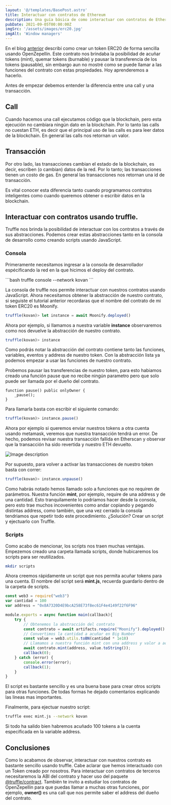 ```yaml
---
layout: '@/templates/BasePost.astro'
title: Interactuar con contratos de Ethereum
description: Una guía básica de como interactuar con contratos de Ethereum usando Truffle.
pubDate: 2021-09-05T00:00:00Z
imgSrc: '/assets/images/erc20.jpg'
imgAlt: 'Window managers'
---
```

En el blog [anterior](https://dev.to/moonify/crear-facilmente-tokens-erc20-25il) describí como crear un token ERC20 de forma sencilla usando OpenZepellin. Este contrato nos brindaba la posibilidad de acuñar tokens (mint), quemar tokens (burnable) y pausar la transferencia de los tokens (pausable), sin embargo aun no mostré como se puede llamar a las funciones del contrato con estas propiedades. Hoy aprenderemos a hacerlo.

Antes de empezar debemos entender la diferencia entre una call y una transacción. 

## Call
Cuando hacemos una call ejecutamos código que la blockchain, pero esta ejecución no cambiara ningún dato en la blockchain. Por lo tanto las calls no cuestan ETH, es decir que el principal uso de las calls es para leer datos de la blockchain. En general las calls nos retornan un valor.

## Transacción
Por otro lado, las transacciones cambian el estado de la blockchain, es decir, escriben (o cambian) datos de la red. Por lo tanto; las transacciones tienen un costo de gas. En general las transacciones nos retornan una id de transacción. 

Es vital conocer esta diferencia tanto cuando programamos contratos inteligentes como cuando queremos obtener o escribir datos en la blockchain.

## Interactuar con contratos usando truffle.
Truffle nos brinda la posibilidad de interactuar con los contratos a través de sus abstracciones. Podemos crear estas abstracciones tanto en la consola de desarrollo como creando scripts usando JavaScript.

### Consola
Primeramente necesitamos ingresar a la consola de desarrollador espécificando la red en la que hicimos el deploy del contrato. 
<div class="mockup-code">
```bash
truffle console --network kovan
```
</div>

La consola de truffle nos permite interactuar con nuestros contratos usando JavaScript. Ahora necesitamos obtener la abstracción de nuestro contrato, si seguiste el tutorial anterior recordaras que el nombre del contrato de mi token ERC20 es Moonify.
```javascript
truffle(kovan)> let instance = await Moonify.deployed()
```
Ahora por ejemplo, si llamamos a nuestra variable **instance** observaremos como nos devuelve la abstracción de nuestro contrato. 
```javascript
truffle(kovan)> instance
```
Como podrás notar la abstracción del contrato contiene tanto las funciones, variables, eventos y address de nuestro token. Con la abstracción lista ya podemos empezar a usar las funciones de nuestro contrato. 

Probemos pausar las transferencias de nuestro token, para esto habiamos creado una función pause que no recibe ningún parametro pero que solo puede ser llamada por el dueño del contrato. 
<div class="mockup-code">

```solidity
function pause() public onlyOwner {
    _pause();
}
```

</div>

Para llamarla basta con escribir el siguiente comando: 

```javascript
truffle(kovan)> instance.pause()
```

Ahora por ejemplo si queremos enviar nuestros tokens a otra cuenta usando metamask, veremos que nuestra transacción tendrá un error. De hecho, podemos revisar nuestra transacción fallida en Etherscan y observar que la transacción ha sido revertida y nuestro ETH devuelto. 


![Image description](https://dev-to-uploads.s3.amazonaws.com/uploads/articles/05nv23cvplte3rj5mvkj.png)

Por supuesto, para volver a activar las transacciones de nuestro token basta con correr:
```javascript
truffle(kovan)> instance.unpause()
```
Como habrás notado hemos llamado solo a funciones que no requiren de parámetros. Nuestra función **mint**, por ejemplo, require de una address y de una cantidad. Esto tranquilamente lo podríamos hacer desde la consola, pero esto trae muchos incovenientes como andar copiando y pegando distintas address, como también, que una vez cerrado la consola tendriamos que repetir todo este procedimiento. ¿Solución? Crear un script y ejectuarlo con Truffle.
### Scripts
Como acabo de mencionar, los scripts nos traen muchas ventajas. Empezemos creado una carpeta llamada scripts, donde hubicaremos los scripts para ser reutilizados. 
```bash
mkdir scripts
```
Ahora creemos rápidamente un script que nos permita acuñar tokens para una cuenta. El nombre del script será **mint.js**, recuerda guardarlo dentro de la carpeta de scripts.
```javascript
const web3 = require("web3")
var cantidad = 100
var address = "0x8A7320D4E9bcA258E73f8ec61F4e4149f22f6F96"

module.exports = async function main(callback){
    try {
        // Obtenemos la abstracción del contrato
        const contrato = await artifacts.require("Moonify").deployed()
        // Convertimos la cantidad a acuñar en Big Number
        const value = web3.utils.toBN(cantidad * 1e18)
        // Llamamos a nuestra función mint con una address y valor a acuñar
        await contrato.mint(address, value.toString());
        callback(0);
    } catch (error) {
        console.error(error);
        callback(1);
    }
}
```
El script es bastante sencillo y es una buena base para crear otros scripts para otras funciones. De todas formas he dejado comentarios explicando las lineas mas importantes. 

Finalmente, para ejectuar nuestro script: 
```bash
truffle exec mint.js --network kovan
```
Si todo ha salido bien habremos acuñado 100 tokens a la cuenta especificada en la variable address.

## Conclusiones
Como lo acabamos de observar, interactuar con nuestros contrato es bastante sencillo usando truffle. Cabe aclarar que hemos interactuado con un Token creado por nosotros. Para interactuar con contratos de terceros necesitaremos la ABI del contrato y hacer uso del paquete [@truffle/contract](https://www.npmjs.com/package/@truffle/contract). También te invito a estudiar los contratos de OpenZepellin para que puedas llamar a muchas otras funciones, por ejemplo, **owner()** es una call que nos permite saber el address del dueño del contrato.